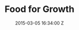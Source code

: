 ---
title: Food for Growth
date: 2015-03-05 16:34:00 Z
file: "/uploads/Food-for-Growth-by-Geckoboard-Mention-120515.pdf"
assets:
- path: "/uploads/food-for-growth-cover.png"
- path: "/uploads/Food-for-Growth-by-Geckoboard-Mention-120515.pdf"
---